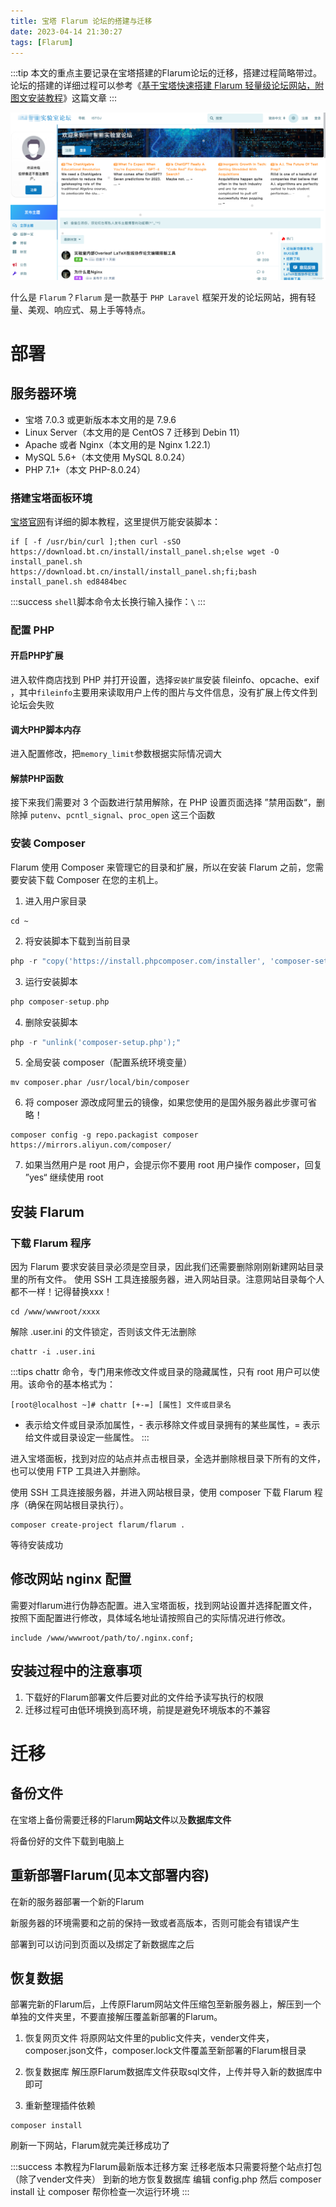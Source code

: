 ```yaml
---
title: 宝塔 Flarum 论坛的搭建与迁移
date: 2023-04-14 21:30:27
tags: [Flarum]
---
```

:::tip
本文的重点主要记录在宝塔搭建的Flarum论坛的迁移，搭建过程简略带过。论坛的搭建的详细过程可以参考《[基于宝塔快速搭建 Flarum 轻量级论坛网站，附图文安装教程](https://zhuanlan.zhihu.com/p/499677300)》这篇文章
:::

<!-- truncate -->

![image.png](https://raw.githubusercontent.com/wrm244/image/main/2023/202304142254997.png)

什么是 `Flarum`？`Flarum` 是一款基于 `PHP Laravel` 框架开发的论坛网站，拥有轻量、美观、响应式、易上手等特点。
# 部署
## 服务器环境
- 宝塔 7.0.3 或更新版本本文用的是 7.9.6
- Linux Server（本文用的是 CentOS 7 迁移到 Debin 11）
- Apache 或者 Nginx（本文用的是 Nginx 1.22.1）
- MySQL 5.6+（本文使用 MySQL 8.0.24）
- PHP 7.1+（本文 PHP-8.0.24）
### 搭建宝塔面板环境
[宝塔官网](https://www.bt.cn/new/download.html)有详细的脚本教程，这里提供万能安装脚本：

```shell
if [ -f /usr/bin/curl ];then curl -sSO https://download.bt.cn/install/install_panel.sh;else wget -O install_panel.sh https://download.bt.cn/install/install_panel.sh;fi;bash install_panel.sh ed8484bec
```
:::success
`shell`脚本命令太长换行输入操作：`\`
:::
### 配置 PHP
#### 开启PHP扩展
进入软件商店找到 PHP 并打开设置，选择`安装扩展`安装 fileinfo、opcache、exif ，其中`fileinfo`主要用来读取用户上传的图片与文件信息，没有扩展上传文件到论坛会失败

#### 调大PHP脚本内存
进入配置修改，把`memory_limit`参数根据实际情况调大

#### 解禁PHP函数
接下来我们需要对 3 个函数进行禁用解除，在 PHP 设置页面选择 ”禁用函数“，删除掉 `putenv`、`pcntl_signal`、`proc_open` 这三个函数
### 安装 Composer
Flarum 使用 Composer 来管理它的目录和扩展，所以在安装 Flarum 之前，您需要安装下载 Composer 在您的主机上。
1. 进入用户家目录
```shell
cd ~
```
2. 将安装脚本下载到当前目录
```php
php -r "copy('https://install.phpcomposer.com/installer', 'composer-setup.php');"
```
3. 运行安装脚本
```php
php composer-setup.php
```
4. 删除安装脚本
```php
php -r "unlink('composer-setup.php');"
```
5. 全局安装 composer（配置系统环境变量）
```shell
mv composer.phar /usr/local/bin/composer
```
6. 将 composer 源改成阿里云的镜像，如果您使用的是国外服务器此步骤可省略！
```shell
composer config -g repo.packagist composer https://mirrors.aliyun.com/composer/
```
7. 如果当然用户是 root 用户，会提示你不要用 root 用户操作 composer，回复 ”yes“ 继续使用 root
## 安装 Flarum
### 下载 Flarum 程序
因为 Flarum 要求安装目录必须是空目录，因此我们还需要删除刚刚新建网站目录里的所有文件。
使用 SSH 工具连接服务器，进入网站目录。注意网站目录每个人都不一样！记得替换xxx！
```shell
cd /www/wwwroot/xxxx
```
解除 .user.ini 的文件锁定，否则该文件无法删除
```shell
chattr -i .user.ini
```

:::tips
chattr 命令，专门用来修改文件或目录的隐藏属性，只有 root 用户可以使用。该命令的基本格式为：
```
[root@localhost ~]# chattr [+-=] [属性] 文件或目录名
```
+ 表示给文件或目录添加属性，- 表示移除文件或目录拥有的某些属性，= 表示给文件或目录设定一些属性。
:::

进入宝塔面板，找到对应的站点并点击根目录，全选并删除根目录下所有的文件，也可以使用 FTP 工具进入并删除。

使用 SSH 工具连接服务器，并进入网站根目录，使用 composer 下载 Flarum 程序（确保在网站根目录执行）。
```shell
composer create-project flarum/flarum .
```
等待安装成功
## 修改网站 nginx 配置
需要对flarum进行伪静态配置。进入宝塔面板，找到网站设置并选择配置文件，按照下面配置进行修改，具体域名地址请按照自己的实际情况进行修改。
```nginx
include /www/wwwroot/path/to/.nginx.conf;
```
## 安装过程中的注意事项
1. 下载好的Flarum部署文件后要对此的文件给予读写执行的权限
2. 迁移过程可由低环境换到高环境，前提是避免环境版本的不兼容
# 迁移
## 备份文件
在宝塔上备份需要迁移的Flarum**网站文件**以及**数据库文件**

将备份好的文件下载到电脑上

## 重新部署Flarum(见本文部署内容)
在新的服务器部署一个新的Flarum

新服务器的环境需要和之前的保持一致或者高版本，否则可能会有错误产生

部署到可以访问到页面以及绑定了新数据库之后

## 恢复数据
部署完新的Flarum后，上传原Flarum网站文件压缩包至新服务器上，解压到一个单独的文件夹里，不要直接解压覆盖新部署的Flarum。
1. 恢复网页文件
将原网站文件里的public文件夹，vender文件夹，composer.json文件，composer.lock文件覆盖至新部署的Flarum根目录

2. 恢复数据库
解压原Flarum数据库文件获取sql文件，上传并导入新的数据库中即可

3. 重新整理插件依赖
```shell
composer install
```
刷新一下网站，Flarum就完美迁移成功了

:::success
本教程为Flarum最新版本迁移方案
迁移老版本只需要将整个站点打包（除了vender文件夹）
到新的地方恢复数据库 编辑 config.php 然后 composer install
让 composer 帮你检查一次运行环境
:::


